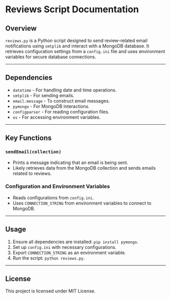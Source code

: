# Reviews Script Documentation

## Overview
`reviews.py` is a Python script designed to send review-related email notifications using `smtplib` and interact with a MongoDB database. It retrieves configuration settings from a `config.ini` file and uses environment variables for secure database connections.

---

## Dependencies
- `datetime` - For handling date and time operations.
- `smtplib` - For sending emails.
- `email.message` - To construct email messages.
- `pymongo` - For MongoDB interactions.
- `configparser` - For reading configuration files.
- `os` - For accessing environment variables.

---

## Key Functions

### `sendEmail(collection)`
- Prints a message indicating that an email is being sent.
- Likely retrieves data from the MongoDB collection and sends emails related to reviews.

### Configuration and Environment Variables
- Reads configurations from `config.ini`.
- Uses `CONNECTION_STRING` from environment variables to connect to MongoDB.

---

## Usage
1. Ensure all dependencies are installed: `pip install pymongo`.
2. Set up `config.ini` with necessary configurations.
3. Export `CONNECTION_STRING` as an environment variable.
4. Run the script: `python reviews.py`.

---

## License
This project is licensed under MIT License.
